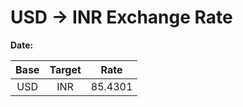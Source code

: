 # USD → INR Exchange Rate

**Date:** 

| Base | Target | Rate  |
|:----:|:------:|:-----:|
| USD  | INR    | 85.4301 |
